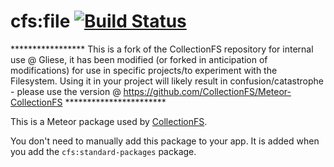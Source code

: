 cfs:file [![Build Status](https://travis-ci.org/CollectionFS/Meteor-cfs-file.png?branch=master)](https://travis-ci.org/CollectionFS/Meteor-cfs-file)
=========================
***************** This is a fork of the CollectionFS repository for internal use @ Gliese, it has been modified (or forked in anticipation of modifications) for use in specific projects/to experiment with the Filesystem. Using it in your project will likely result in confusion/catastrophe - please use the version @ https://github.com/CollectionFS/Meteor-CollectionFS ***********************

This is a Meteor package used by
[CollectionFS](https://github.com/CollectionFS/Meteor-CollectionFS).

You don't need to manually add this package to your app. It is added when you
add the `cfs:standard-packages` package.
